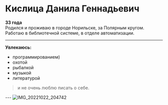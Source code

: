 # Кислица Данила Геннадьевич
**33 года**  
Родился и проживаю в городе Норильске, за Полярным кругом.
Работаю в библиотечной системе, в отделе автоматизации. 

---
**Увлекаюсь:**
- программированием) 
- охотой 
- рыбалкой
- музыкой
- литературой

> и не очень люблю писать о себе.

---  ![IMG_20221022_204742](https://user-images.githubusercontent.com/116079485/197346516-dc26b65d-c6b1-4b1b-b052-8425c6b52aa4.jpg)





